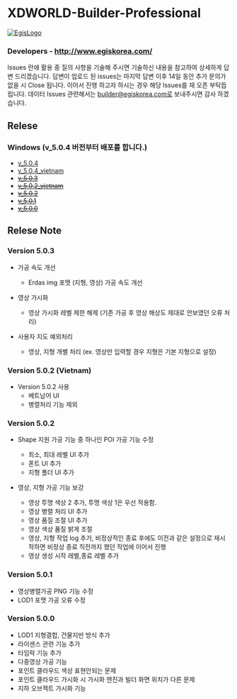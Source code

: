 
# XDWORLD-Builder-Professional

[![EgisLogo](https://user-images.githubusercontent.com/82925313/160987075-ce7eada9-91ca-4b72-beb6-396e142f90a2.png)](http://www.egiskorea.com/)

### Developers - http://www.egiskorea.com/

Issues 란에 활용 중 질의 사항을 기술해 주시면 기술하신 내용을 참고하여 상세하게 답변 드리겠습니다.
답변이 업로드 된 issues는 마지막 답변 이후 14일 동안 추가 문의가 없을 시 Close 됩니다.
이어서 진행 하고자 하시는 경우 해당 Issues를 재 오픈 부탁듭립니다.
데이터 Issues 관련해서는 builder@egiskorea.com로 보내주시면 감사 하겠습니다.

## Relese 
### Windows (v_5.0.4 버전부터 배포를 합니다.)
- [v_5.0.4](http://www.egiscloud.com/builder/products/v_5.0.4.zip)
- [v_5.0.4_vietnam](http://www.egiscloud.com/builder/products/v_5.0.4_vietnam.zip)
- ~~[v_5.0.3]()~~
- ~~[v_5.0.2_vietnam]()~~
- ~~[v_5.0.2]()~~
- ~~[v_5.0.1]()~~
- ~~[v_5.0.0]()~~

## Relese Note

### Version 5.0.3
 * 가공 속도 개선
   * Erdas img 포맷 (지형, 영상) 가공 속도 개선

 * 영상 가시화 
   * 영상 가시화 레벨 제한 해제 (기존 가공 후 영상 해상도 제대로 안보였던 오류 처리)

 * 사용자 지도 예외처리
   * 영상, 지형 개별 처리 (ex. 영상만 입력할 경우 지형은 기본 지형으로 설정)
     
### Version 5.0.2 (Vietnam)
 * Version 5.0.2 사용
   * 베트남어 UI    
   * 병렬처리 기능 제외
       
### Version 5.0.2
 * Shape 지원 가공 기능 중 하나인 POI 가공 기능 수정
   * 최소, 최대 레벨 UI 추가
   * 폰트 UI 추가
   * 지형 폴더 UI 추가
       
 * 영상, 지형 가공 기능 보강
   * 영상 투명 색상 2 추가, 투명 색상 1은 우선 적용함.
   * 영상 병렬 처리 UI 추가
   * 영상 품질 조절 UI 추가
   * 영상 색상 품질 밝게 조절
   * 영상, 지형 작업 log 추가, 비정상적인 종료 후에도 이전과 같은 설정으로 재시작하면 비정상 종료 직전까지 했던 작업에 이어서 진행
   * 영상 생성 시작 레벨,종료 레벨 추가     
   
### Version 5.0.1
 * 영상병렬가공 PNG 기능 수정
 * LOD1 포맷 가공 오류 수정
   
### Version 5.0.0
 * LOD1 지형결합, 건물지반 방식 추가
 * 라이센스 관련 기능 추가
 * 타임락 기능 추가
 * 다중영상 가공 기능
 * 포인트 클라우드 색상 표현안되는 문제
 * 포인트 클라우드 가시화 시 가시화 엔진과 빌더 화면 위치가 다른 문제
 * 지하 오브젝트 가시화 기능
